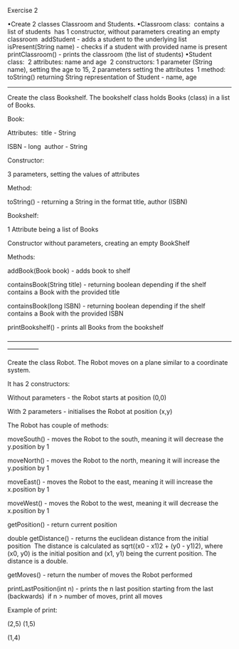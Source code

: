 Exercise 2

•Create 2 classes Classroom and Students.
•Classroom class: 
contains a list of students 
has 1 constructor, without parameters creating an empty classroom 
addStudent - adds a student to the underlying list 
isPresent(String name) - checks if a student with provided name is present 
printClassroom() - prints the classroom (the list of students)
•Student class: 
2 attributes: name and age 
2 constructors: 1 parameter (String name), setting the age to 15, 2 parameters
setting the attributes 
1 method: toString() returning String representation of Student - name, age 

-------------------------------------------

Create the class Bookshelf. The bookshelf class holds Books (class) in a list of Books.

Book:

Attributes: 
title - String

ISBN - long 
author - String
 
Constructor:

3 parameters, setting the values of attributes

Method:

toString() - returning a String in the format title, author (ISBN)

Bookshelf:

1 Attribute being a list of Books

Constructor without parameters, creating an empty BookShelf

Methods:

addBook(Book book) - adds book to shelf

containsBook(String title) - returning	boolean depending if the shelf contains a Book with the
provided title

containsBook(long ISBN) - returning	boolean depending if the shelf contains a Book with the
provided ISBN

printBookshelf() - prints all Books from the bookshelf

—————————————————————————————————————————

Create the class Robot. The Robot moves on a plane similar to a coordinate system.

It has 2 constructors:

Without parameters - the Robot starts at position (0,0)

With 2 parameters - initialises the Robot at position (x,y)

The Robot has couple of methods:

moveSouth() - moves the Robot to the south, meaning it will decrease the y.position by 1

moveNorth() - moves the Robot to the north, meaning it will increase the y.position by 1

moveEast() - moves the Robot to the east, meaning it will increase the x.position by 1

moveWest() - moves the Robot to the west, meaning it will decrease the x.position by 1

getPosition() - return current position

double getDistance() - returns the euclidean distance from the initial position 
The distance is calculated as sqrt((x0 - x1)2 + (y0 - y1)2), where (x0, y0) is the initial position and
(x1, y1) being the current position. The distance is a double.

getMoves() - return the number of moves the Robot performed

printLastPosition(int n) - prints the n last position starting from the last (backwards) 
if n > number of moves, print all moves

Example of print:

(2,5)
(1,5)

(1,4)